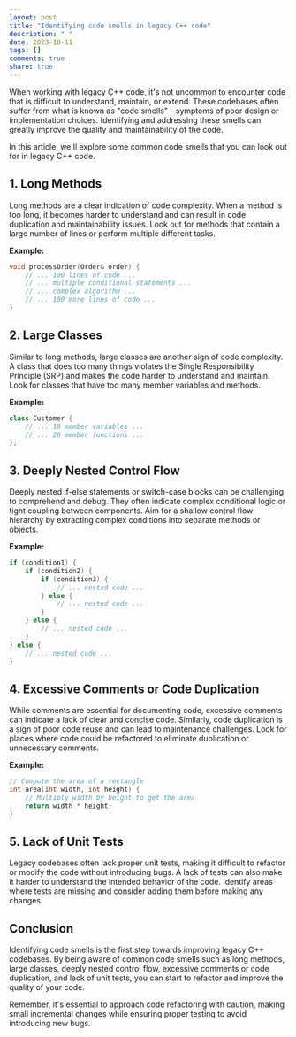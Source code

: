 ```yaml
---
layout: post
title: "Identifying code smells in legacy C++ code"
description: " "
date: 2023-10-11
tags: []
comments: true
share: true
---
```


When working with legacy C++ code, it's not uncommon to encounter code that is difficult to understand, maintain, or extend. These codebases often suffer from what is known as "code smells" - symptoms of poor design or implementation choices. Identifying and addressing these smells can greatly improve the quality and maintainability of the code.

In this article, we'll explore some common code smells that you can look out for in legacy C++ code.

## 1. Long Methods

Long methods are a clear indication of code complexity. When a method is too long, it becomes harder to understand and can result in code duplication and maintainability issues. Look out for methods that contain a large number of lines or perform multiple different tasks.

**Example:**

```cpp
void processOrder(Order& order) {
    // ... 100 lines of code ...
    // ... multiple conditional statements ...
    // ... complex algorithm ...
    // ... 100 more lines of code ...
}
```

## 2. Large Classes

Similar to long methods, large classes are another sign of code complexity. A class that does too many things violates the Single Responsibility Principle (SRP) and makes the code harder to understand and maintain. Look for classes that have too many member variables and methods.

**Example:**

```cpp
class Customer {
    // ... 10 member variables ...
    // ... 20 member functions ...
};
```

## 3. Deeply Nested Control Flow

Deeply nested if-else statements or switch-case blocks can be challenging to comprehend and debug. They often indicate complex conditional logic or tight coupling between components. Aim for a shallow control flow hierarchy by extracting complex conditions into separate methods or objects.

**Example:**

```cpp
if (condition1) {
    if (condition2) {
        if (condition3) {
            // ... nested code ...
        } else {
            // ... nested code ...
        }
    } else {
        // ... nested code ...
    }
} else {
    // ... nested code ...
}
```

## 4. Excessive Comments or Code Duplication

While comments are essential for documenting code, excessive comments can indicate a lack of clear and concise code. Similarly, code duplication is a sign of poor code reuse and can lead to maintenance challenges. Look for places where code could be refactored to eliminate duplication or unnecessary comments.

**Example:**

```cpp
// Compute the area of a rectangle
int area(int width, int height) {
    // Multiply width by height to get the area
    return width * height;
}
```

## 5. Lack of Unit Tests

Legacy codebases often lack proper unit tests, making it difficult to refactor or modify the code without introducing bugs. A lack of tests can also make it harder to understand the intended behavior of the code. Identify areas where tests are missing and consider adding them before making any changes.

## Conclusion

Identifying code smells is the first step towards improving legacy C++ codebases. By being aware of common code smells such as long methods, large classes, deeply nested control flow, excessive comments or code duplication, and lack of unit tests, you can start to refactor and improve the quality of your code.

Remember, it's essential to approach code refactoring with caution, making small incremental changes while ensuring proper testing to avoid introducing new bugs.
